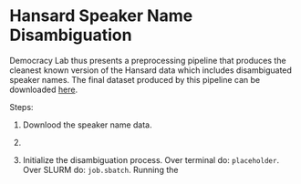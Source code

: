 # Hansard Speaker Name Disambiguation

Democracy Lab thus presents a preprocessing pipeline that produces the cleanest known version of the Hansard data which includes disambiguated speaker names. The final dataset produced by this pipeline can be downloaded [here]().

Steps: 
1. Downlood the speaker name data. 

2.

3. Initialize the disambiguation process. Over terminal do: `placeholder`. Over SLURM do: `job.sbatch`. Running the 
